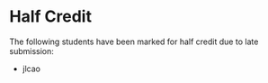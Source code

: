 # Half Credit

The following students have been marked for half credit due to late submission:

- jlcao
